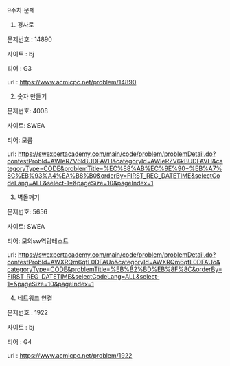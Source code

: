 9주차 문제

1. 경사로

문제번호 : 14890

사이트 : bj

티어 : G3

url : https://www.acmicpc.net/problem/14890



2. 숫자 만들기

문제번호: 4008

사이트: SWEA

티어: 모름

url: https://swexpertacademy.com/main/code/problem/problemDetail.do?contestProbId=AWIeRZV6kBUDFAVH&categoryId=AWIeRZV6kBUDFAVH&categoryType=CODE&problemTitle=%EC%88%AB%EC%9E%90+%EB%A7%8C%EB%93%A4%EA%B8%B0&orderBy=FIRST_REG_DATETIME&selectCodeLang=ALL&select-1=&pageSize=10&pageIndex=1



3. 벽돌깨기

문제번호: 5656

사이트: SWEA

티어: 모의sw역량테스트

url: https://swexpertacademy.com/main/code/problem/problemDetail.do?contestProbId=AWXRQm6qfL0DFAUo&categoryId=AWXRQm6qfL0DFAUo&categoryType=CODE&problemTitle=%EB%B2%BD%EB%8F%8C&orderBy=FIRST_REG_DATETIME&selectCodeLang=ALL&select-1=&pageSize=10&pageIndex=1



4. 네트워크 연결

문제번호 : 1922

사이트 : bj

티어 : G4

url : https://www.acmicpc.net/problem/1922

